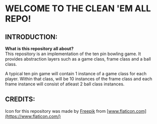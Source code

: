# WELCOME TO THE CLEAN 'EM ALL REPO!

## INTRODUCTION:
**What is this repository all about?**  
This repository is an implementation of the ten pin bowling game.
It provides abstraction layers such as a game class, frame class and a ball class.

A typical ten pin game will contain 1 instance of a game class for each player.
Within that class, will be 10 instances of the frame class and each frame
instance will consist of atleast 2 ball class instances.

## CREDITS:
Icon for this repository was made by [Freepik](https://www.freepik.com/) from [www.flaticon.com](https://www.flaticon.com/)